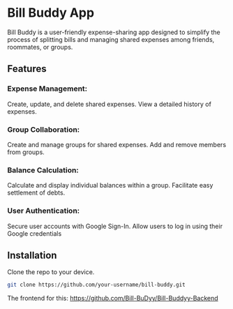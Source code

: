 # Bill Buddy App
Bill Buddy is a user-friendly expense-sharing app designed to simplify the process of splitting bills 
and managing shared expenses among friends, roommates, or groups.

## Features

### Expense Management:
Create, update, and delete shared expenses.
View a detailed history of expenses.

### Group Collaboration:
Create and manage groups for shared expenses.
Add and remove members from groups.

### Balance Calculation:
Calculate and display individual balances within a group.
Facilitate easy settlement of debts.

### User Authentication:
Secure user accounts with Google Sign-In.
Allow users to log in using their Google credentials

## Installation

Clone the repo to your device.
```bash
git clone https://github.com/your-username/bill-buddy.git
```

The frontend for this: https://github.com/Bill-BuDyy/Bill-Buddyy-Backend
